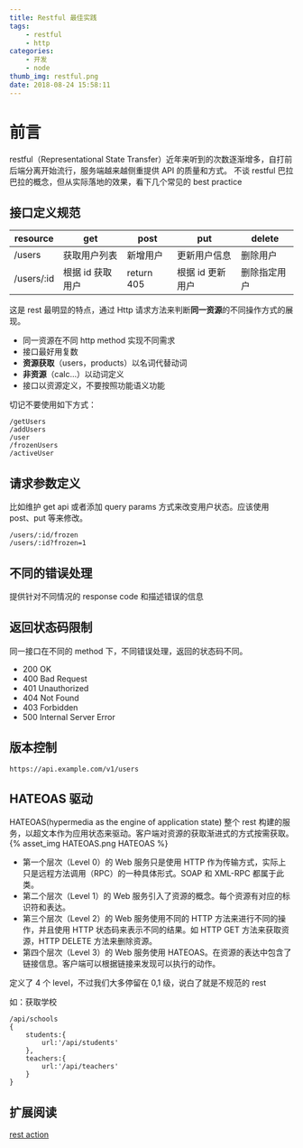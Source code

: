 ```yaml
---
title: Restful 最佳实践
tags:
    - restful
    - http
categories:
    - 开发
    - node
thumb_img: restful.png
date: 2018-08-24 15:58:11
---
```


# 前言

restful（Representational State Transfer）近年来听到的次数逐渐增多，自打前后端分离开始流行，服务端越来越侧重提供 API 的质量和方式。
不谈 restful 巴拉巴拉的概念，但从实际落地的效果，看下几个常见的 best practice

## 接口定义规范

| resource   | get              | post       | put              | delete       |
| ---------- | ---------------- | ---------- | ---------------- | ------------ |
| /users     | 获取用户列表     | 新增用户   | 更新用户信息     | 删除用户     |
| /users/:id | 根据 id 获取用户 | return 405 | 根据 id 更新用户 | 删除指定用户 |

这是 rest 最明显的特点，通过 Http 请求方法来判断**同一资源**的不同操作方式的展现。

-   同一资源在不同 http method 实现不同需求
-   接口最好用复数
-   **资源获取**（users，products）以名词代替动词
-   **非资源**（calc...）以动词定义
-   接口以资源定义，不要按照功能语义功能

切记不要使用如下方式：

```
/getUsers
/addUsers
/user
/frozenUsers
/activeUser
```

## 请求参数定义

比如维护 get api 或者添加 query params 方式来改变用户状态。应该使用 post、put 等来修改。

```
/users/:id/frozen
/users/:id?frozen=1
```

## 不同的错误处理

提供针对不同情况的 response code 和描述错误的信息

## 返回状态码限制

同一接口在不同的 method 下，不同错误处理，返回的状态码不同。

-   200 OK
-   400 Bad Request
-   401 Unauthorized
-   404 Not Found
-   403 Forbidden
-   500 Internal Server Error

## 版本控制

```
https://api.example.com/v1/users
```

## HATEOAS 驱动

HATEOAS(hypermedia as the engine of application state)
整个 rest 构建的服务，以超文本作为应用状态来驱动。客户端对资源的获取渐进式的方式按需获取。
{% asset_img HATEOAS.png HATEOAS %}

-   第一个层次（Level 0）的 Web 服务只是使用 HTTP 作为传输方式，实际上只是远程方法调用（RPC）的一种具体形式。SOAP 和 XML-RPC 都属于此类。
-   第二个层次（Level 1）的 Web 服务引入了资源的概念。每个资源有对应的标识符和表达。
-   第三个层次（Level 2）的 Web 服务使用不同的 HTTP 方法来进行不同的操作，并且使用 HTTP 状态码来表示不同的结果。如 HTTP GET 方法来获取资源，HTTP DELETE 方法来删除资源。
-   第四个层次（Level 3）的 Web 服务使用 HATEOAS。在资源的表达中包含了链接信息。客户端可以根据链接来发现可以执行的动作。

定义了 4 个 level，不过我们大多停留在 0,1 级，说白了就是不规范的 rest

如：获取学校

```
/api/schools
{
    students:{
        url:'/api/students'
    },
    teachers:{
        url:'/api/teachers'
    }
}
```

## 扩展阅读

[rest action](https://github.com/waylau/rest-in-action)
